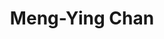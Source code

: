 ---
layout: page
title: Meng-Ying Chan
name: Meng-Ying Chan
status: ongoing
program: Master student
entry_year: 2014
exit_year: 
create_link: false
external_url: 
image: /people/images/mengying.jpg
tags: 被妹追
brief: 
---